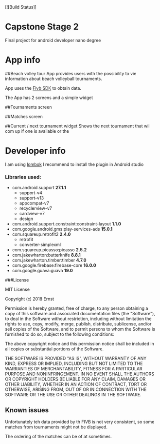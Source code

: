 [![Build Status]]
# Capstone Stage 2
Final project for android developer nano degree

# App info
##Beach volley tour
App provides users with the possibility to vie information about beach volleyball tournaments.
 
App uses the [Fivb SDK](www.fivb.org/VisSDK/#VisSdk.html) to obtain data.

The App has 2 screens and a simple widget

##Tournaments screen

##Matches screen

##Current / next tournament widget
Shows the next tournament that wil com up if one is available or the 

# Developer info
I am using [lombok](https://projectlombok.org/) I recommend to install the plugin in Android studio

### Libraries used:
 * com.android.support **27.1.1**
    * support-v4
    * support-v13
    * appcompat-v7
    * recyclerview-v7
    * cardview-v7
    * design
 * com.android.support.constraint:constraint-layout **1.1.0**
 * com.google.android.gms:play-services-ads **15.0.1**
 * com.squareup.retrofit2 **2.4.0**
    * retrofit
    * converter-simplexml
 * com.squareup.picasso:picasso **2.5.2**
 * com.jakewharton:butterknife **8.8.1**
 * com.jakewharton.timber:timber **4.7.0**
 * com.google.firebase:firebase-core **16.0.0**
 * com.google.guava:guava **19.0**
 
 ###License
 
 MIT License
 
 Copyright (c) 2018 Ernst
 
 Permission is hereby granted, free of charge, to any person obtaining a copy
 of this software and associated documentation files (the "Software"), to deal
 in the Software without restriction, including without limitation the rights
 to use, copy, modify, merge, publish, distribute, sublicense, and/or sell
 copies of the Software, and to permit persons to whom the Software is
 furnished to do so, subject to the following conditions:
 
 The above copyright notice and this permission notice shall be included in all
 copies or substantial portions of the Software.
 
 THE SOFTWARE IS PROVIDED "AS IS", WITHOUT WARRANTY OF ANY KIND, EXPRESS OR
 IMPLIED, INCLUDING BUT NOT LIMITED TO THE WARRANTIES OF MERCHANTABILITY,
 FITNESS FOR A PARTICULAR PURPOSE AND NONINFRINGEMENT. IN NO EVENT SHALL THE
 AUTHORS OR COPYRIGHT HOLDERS BE LIABLE FOR ANY CLAIM, DAMAGES OR OTHER
 LIABILITY, WHETHER IN AN ACTION OF CONTRACT, TORT OR OTHERWISE, ARISING FROM,
 OUT OF OR IN CONNECTION WITH THE SOFTWARE OR THE USE OR OTHER DEALINGS IN THE
 SOFTWARE.

 
 ## Known issues
 Unfortunately teh data provided by th FIVB is not very consistent, so some matches from tournaments might not be displayed.
 
 The ordering of the matches can be of at sometimes. 
 
     


